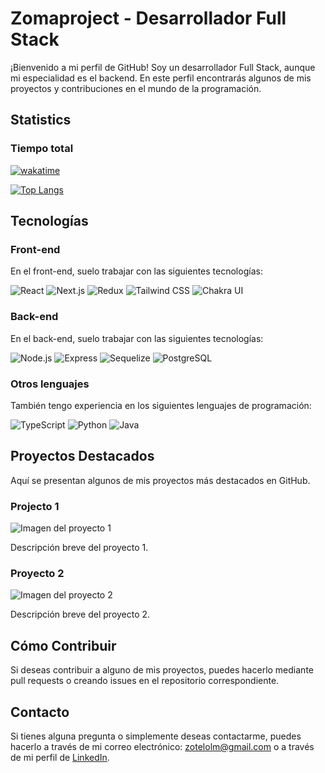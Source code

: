 # Zomaproject - Desarrollador Full Stack

¡Bienvenido a mi perfil de GitHub! Soy un desarrollador Full Stack, aunque mi especialidad es el backend. En este perfil encontrarás algunos de mis proyectos y contribuciones en el mundo de la programación.

## Statistics

### Tiempo total

[![wakatime](https://wakatime.com/badge/user/49d88894-f5a0-4348-ace4-038ceb5bc89e.svg?style=social)](https://wakatime.com/@49d88894-f5a0-4348-ace4-038ceb5bc89e)

[![Top Langs](https://github-readme-stats.vercel.app/api/top-langs/?username=zomaproject&theme=dark)](https://github.com/anuraghazra/github-readme-stats)

## Tecnologías

### Front-end

En el front-end, suelo trabajar con las siguientes tecnologías:

<p>
  <img alt="React" src="https://img.shields.io/badge/-React-61DAFB?logo=react&logoColor=white&style=flat-square" />
  <img alt="Next.js" src="https://img.shields.io/badge/-Next.js-000000?style=flat-square&logo=next.js&logoColor=white">
  <img alt="Redux" src="https://img.shields.io/badge/-Redux-764ABC?logo=redux&logoColor=white&style=flat-square" />
  <img alt="Tailwind CSS" src="https://img.shields.io/badge/-Tailwind_CSS-38B2AC?logo=tailwind-css&logoColor=white&style=flat-square" />
  <img alt="Chakra UI" src="https://img.shields.io/badge/-Chakra_UI-319795?logo=chakra-ui&logoColor=white&style=flat-square" />

</p>

### Back-end

En el back-end, suelo trabajar con las siguientes tecnologías:

<p>
  <img alt="Node.js" src="https://img.shields.io/badge/-Node.js-339933?logo=node.js&logoColor=white&style=flat-square" />
  <img alt="Express" src="https://img.shields.io/badge/-Express-000000?logo=express&logoColor=white&style=flat-square" />
  <img alt="Sequelize" src="https://img.shields.io/badge/-Sequelize-52B0E7?logo=sequelize&logoColor=white&style=flat-square" />
  <img alt="PostgreSQL" src="https://img.shields.io/badge/-PostgreSQL-336791?logo=postgresql&logoColor=white&style=flat-square" />
</p>

### Otros lenguajes

También tengo experiencia en los siguientes lenguajes de programación:

<p>
  <img alt="TypeScript" src="https://img.shields.io/badge/-TypeScript-3178C6?logo=typescript&logoColor=white&style=flat-square" />
  <img alt="Python" src="https://img.shields.io/badge/-Python-3776AB?logo=python&logoColor=white&style=flat-square" />
  <img alt="Java" src="https://img.shields.io/badge/-Java-007396?logo=java&logoColor=white&style=flat-square" />
</p>

## Proyectos Destacados

Aquí se presentan algunos de mis proyectos más destacados en GitHub.

### Projecto 1

![Imagen del proyecto 1](https://via.placeholder.com/500x200)

Descripción breve del proyecto 1.

### Proyecto 2

![Imagen del proyecto 2](https://via.placeholder.com/500x200)

Descripción breve del proyecto 2.

## Cómo Contribuir

Si deseas contribuir a alguno de mis proyectos, puedes hacerlo mediante pull requests o creando issues en el repositorio correspondiente.

## Contacto

Si tienes alguna pregunta o simplemente deseas contactarme, puedes hacerlo a través de mi correo electrónico: zotelolm@gmail.com o a través de mi perfil de [LinkedIn](https://www.linkedin.com/in/luis-m-zotelo/).
